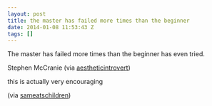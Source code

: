 ```yaml
---
layout: post
title: the master has failed more times than the beginner
date: 2014-01-08 11:53:43 Z
tags: []
---
```

The master has failed more times than the beginner has even tried.

Stephen McCranie (via [aestheticintrovert](http://aestheticintrovert.tumblr.com/))

this is actually very encouraging

(via [sameatschildren](http://sameatschildren.tumblr.com/))


